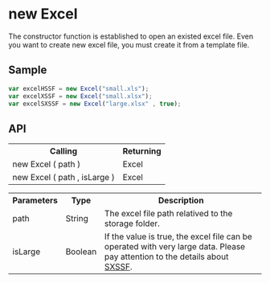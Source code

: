 <H1>new Excel</H1>

The constructor function is established to open an existed excel file.
Even you want to create new excel file, you must create it from a template file.

<h2>Sample</h2>

```javascript
var excelHSSF = new Excel("small.xls");
var excelXSSF = new Excel("small.xlsx");
var excelSXSSF = new Excel("large.xlsx" , true);
```

<h2>API</h2>

<table>
<tr><th>Calling</th><th>Returning</th></tr>
<tr><td>new Excel ( path )</td><td>Excel</td></tr>
<tr><td>new Excel ( path , isLarge )</td><td>Excel</td></tr>
</table>


<table>
<tr><th>Parameters</th><th>Type</th><th>Description</th></tr>
<tr><td>path</td><td>String</td><td>The excel file path relatived to the storage folder.</td></tr>
<tr><td>isLarge</td><td>Boolean</td><td>If the value is true, the excel file can be operated with very large data. Please pay attention to the details about <a href="http://poi.apache.org/components/spreadsheet/how-to.html#sxssf">SXSSF</a>.</td></tr>
</table>

